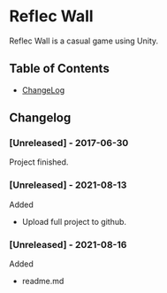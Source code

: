 # Reflec Wall
Reflec Wall is a casual game using Unity.

## Table of Contents
- [ChangeLog](#ChangeLog)

## Changelog
### [Unreleased] - 2017-06-30
Project finished.
### [Unreleased] - 2021-08-13
Added
- Upload full project to github.
### [Unreleased] - 2021-08-16
Added
- readme.md
